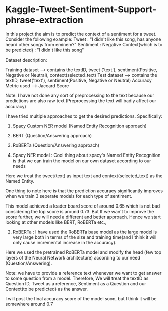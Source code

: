 # Kaggle-Tweet-Sentiment-Support-phrase-extraction

In this project the aim is to predict the context of a sentiment for a tweet. Consider the following example:
Tweet : "I didn't like this song, has anyone heard other songs from eminem?"
Sentiment : Negative
Context(which is to be predicted) : "I didn't like this song"

Dataset description:

Training dataset --> contains the textID, tweet ('text'), sentiment(Positive, Negative or Neutral), context(selected_text)
Test dataset --> contains the textID, tweet('text'), sentiment(Positive, Negative or Neutral)
Accuracy Metric used --> Jaccard Score

Note: I have not done any sort of preprocessing to the text because our predictions are also raw text (Preprocessing the text will badly affect our accuracy)

I have tried multiple approaches to get the desired predictions. Specifically:
1. Spacy Custom NER model (Named Entity Recognition approach)
2. BERT (Question/Answering approach)
3. RoBERTa (Question/Answering approach)

1. Spacy NER model : Cool thing about spacy's Named Entity Recognition is that we can train the model on our own dataset according to our needs

Here we treat the tweet(text) as input text and context(selected_text) as the Named Entity.

One thing to note here is that the prediction accuracy significantly improves when we train 3 seperate models for each type of sentiment. 

This model achieved a leader board score of around 0.65 which is not bad considering the top score is around 0.73. But If we wan't to improve the score further, we will need a different and better approach. Hence we start looking at other models like BERT, RoBERTa etc.,


2. RoBERTa : 
I have used the RoBERTa base model as the large model is very large both in terms of the size and training time(and I think it will only cause incremental increase in the accuracy).

Here we used the pretrained RoBERTa model and modify the head (few top layers of the Neural Network architecture) according to our need (Question/Answering).

Note: we have to provide a reference text whenever we want to get answer to some question from a model.
Therefore, We will treat the textID as Question ID, Tweet as a reference, Sentiment as a Question and our Context(to be predicted) as the answer.


I will post the final accuracy score of the model soon, but I think it will be somewhere around 0.7



